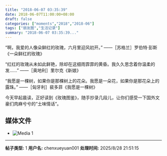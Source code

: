 ```yaml
---
title: "2018-06-07 03:35:39"
date: 2018-06-07T11:00:00+08:00
draft: false
categories: ["moments","2018","2018-06"]
tags: ["朋友圈","生活记录"]
summary: "2018-06-07 03:35:39..."
---
```


“啊，我爱的人像朵鲜红的玫瑰，六月里迎风初开。” 
——［苏格兰］罗伯特·彭斯《一朵鲜红的玫瑰》

“红红的玫瑰从未如此鲜艳，除却在这细雨霏霏的黄昏。我久久思念着你温柔的发……”
——［奥地利］里尔克《新娘》

“我愿是一棵树，如果你是那棵树上的花朵。我愿是一朵花，如果你是那花朵上的露珠。”
——［匈牙利］裴多菲《我愿是一棵树》

今天早起晨读，正好读到《玫瑰图鉴》，随手抄录几段儿，让你们感受一下国外文豪们肉麻兮兮的“土味情话”。

## 媒体文件

- ![Media 1](/Moments/photos/2018-06-07/201806070335390.jpg)

---

**帖子类型:** 1
**用户名:** chenxueyuan001
**处理时间:** 2025/8/28 21:51:15